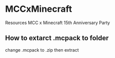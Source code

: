 # MCCxMinecraft
Resources MCC x Minecraft 15th Anniversary Party

## **How to extarct .mcpack to folder**

change .mcpack to .zip then extract
